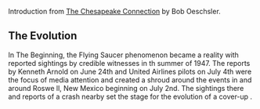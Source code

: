 Introduction from [The Chesapeake Connection](http://files.afu.se/Downloads/Books/Digitized_by_AFU/Quest_Publications/Oechsler,%20Bob%20-%20The%20Chesapeake%20Connection%20-%20Part%201%20of%202.pdf#page=35) by Bob Oeschsler.

## The Evolution

In The Beginning, the Flying Saucer phenomenon became a
reality with reported sightings by credible witnesses in th summer of 1947. 
The reports by Kenneth Arnold on June 24th and United Airlines pilots on July 4th were the focus of media
attention and created a shroud around the events in and around
Roswe ll, New Mexico beginning on July 2nd. The sightings there
and reports of a crash nearby set the stage for the evolution of a cover-up .

